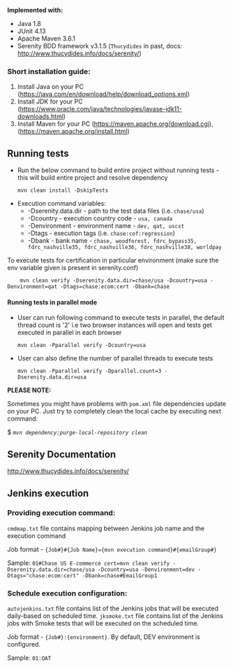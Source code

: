 **Implemented with:**

- Java 1.8
- JUnit 4.13
- Apache Maven 3.6.1
- Serenity BDD framework v3.1.5 (`Thucydides` in past, docs: http://www.thucydides.info/docs/serenity/)

### Short installation guide: ###

1. Install Java on your PC (https://java.com/en/download/help/download_options.xml)
2. Install JDK for your PC (https://www.oracle.com/java/technologies/javase-jdk11-downloads.html)
3. Install Maven for your PC (https://maven.apache.org/download.cgi), (https://maven.apache.org/install.html)

## Running tests

- Run the below command to build entire project without running tests - this will build entire project and resolve
  dependency
    ````
    mvn clean install -DskipTests
    ````
- Execution command variables:
  * -Dserenity.data.dir - path to the test data files (i.e. `chase/usa`)
  * -Dcountry - execution country code - `usa, canada`
  * -Denvironment - environment name - `dev, qat, uscst`
  * -Dtags - execution tags (i.e. `chase:cof:regression`)
  * -Dbank - bank
    name - `chase, woodforest, fdrc_bypass35, fdrc_nashville35, fdrc_nashville36, fdrc_nashville38, worldpay`

To execute tests for certification in particular environment (make sure the env variable given is present in
serenity.conf)

   ````
       mvn clean verify -Dserenity.data.dir=chase/usa -Dcountry=usa -Denvironment=qat -Dtags=chase:ecom:cert -Dbank=chase
   ````

#### Running tests in parallel mode

- User can run following command to execute tests in parallel, the default thread count is '2' i.e two browser instances
  will open and tests get executed in parallel in each browser
   ````
   mvn clean -Pparallel verify -Dcountry=usa
   ````
- User can also define the number of parallel threads to execute tests
   ````
   mvn clean -Pparallel verify -Dparallel.count=3 -Dserenity.data.dir=usa
   ````

**PLEASE NOTE:**

Sometimes you might have problems with `pom.xml` file dependencies update on your PC. Just try to completely clean the
local cache by executing next command:

$ _`mvn dependency:purge-local-repository clean`_

## **Serenity Documentation** ##

http://www.thucydides.info/docs/serenity/

## Jenkins execution

### Providing execution command:

`cmdmap.txt` file contains mapping between Jenkins job name and the execution command

Job format - `{Job#}#{Job Name}={mvn execution command}#{emailGroup#}`

Sample:
`01#Chase US E-commerce cert=mvn clean verify -Dserenity.data.dir=chase/usa -Dcountry=usa -Denvironment=dev -Dtags="chase:ecom:cert" -Dbank=chase#EmailGroup1`

### Schedule execution configuration:

`autojenkins.txt` file contains list of the Jenkins jobs that will be executed daily-based on scheduled time.
`jksmoke.txt` file contains list of the Jenkins jobs with Smoke tests that will be executed on the scheduled time.

Job format - `{Job#}:{environment}`. By default, DEV environment is configured.

Sample: `01:QAT`